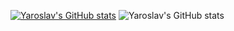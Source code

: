 [![Yaroslav's GitHub stats](https://github-readme-stats.vercel.app/api/top-langs?username=YaroslavAntoniuk&theme=dark&show_icons=true)](https://github.com/YaroslavAntoniuk)   ![Yaroslav's GitHub stats](https://github-readme-stats.vercel.app/api?username=YaroslavAntoniuk&show_icons=true&theme=dark)
